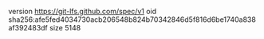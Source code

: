 version https://git-lfs.github.com/spec/v1
oid sha256:afe5fed4034730acb206548b824b70342846d5f816d6be1740a838af392483df
size 5148

